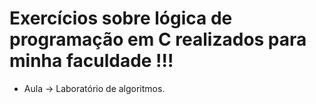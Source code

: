 # Exercícios sobre lógica de programação em C realizados para minha faculdade !!!

- Aula -> Laboratório de algoritmos.